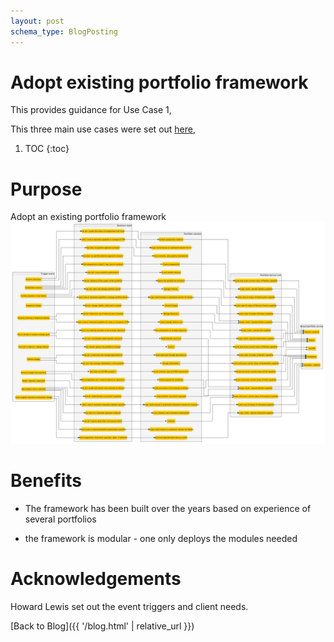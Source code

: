 ```yaml
---
layout: post
schema_type: BlogPosting
---
```


# Adopt existing portfolio framework

This provides guidance for Use Case 1,

This three main use cases were set out [here](https://lawrencerowland.github.io/Portfolio-frameworks.html), 
1. TOC
{:toc}

# Purpose

Adopt an existing portfolio framework
![](/images/2020-05-16-Adopt-existing-portfolio-framework/Portfolio-services-mapped-to-business-needs-Rowland-and-Lewis.png)

# Benefits

- The framework has been built over the years based on experience of several portfolios

- the framework is modular - one only deploys the modules needed



# Acknowledgements

Howard Lewis set out the event triggers and client needs. 



[Back to Blog]({{ '/blog.html' | relative_url }})
